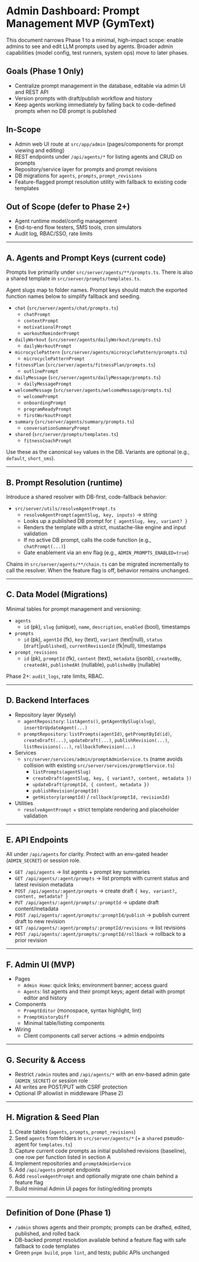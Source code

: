 # Admin Dashboard: Prompt Management MVP (GymText)

This document narrows Phase 1 to a minimal, high-impact scope: enable admins to see and edit LLM prompts used by agents. Broader admin capabilities (model config, test runners, system ops) move to later phases.

## Goals (Phase 1 Only)
- Centralize prompt management in the database, editable via admin UI and REST API
- Version prompts with draft/publish workflow and history
- Keep agents working immediately by falling back to code-defined prompts when no DB prompt is published

## In-Scope
- Admin web UI route at `src/app/admin` (pages/components for prompt viewing and editing)
- REST endpoints under `/api/agents/*` for listing agents and CRUD on prompts
- Repository/service layer for prompts and prompt revisions
- DB migrations for `agents`, `prompts`, `prompt_revisions`
- Feature-flagged prompt resolution utility with fallback to existing code templates

## Out of Scope (defer to Phase 2+)
- Agent runtime model/config management
- End-to-end flow testers, SMS tools, cron simulators
- Audit log, RBAC/SSO, rate limits

---

## A. Agents and Prompt Keys (current code)
Prompts live primarily under `src/server/agents/**/prompts.ts`. There is also a shared template in `src/server/prompts/templates.ts`.

Agent slugs map to folder names. Prompt keys should match the exported function names below to simplify fallback and seeding.

- `chat` (`src/server/agents/chat/prompts.ts`)
  - `chatPrompt`
  - `contextPrompt`
  - `motivationalPrompt`
  - `workoutReminderPrompt`
- `dailyWorkout` (`src/server/agents/dailyWorkout/prompts.ts`)
  - `dailyWorkoutPrompt`
- `microcyclePattern` (`src/server/agents/microcyclePattern/prompts.ts`)
  - `microcyclePatternPrompt`
- `fitnessPlan` (`src/server/agents/fitnessPlan/prompts.ts`)
  - `outlinePrompt`
- `dailyMessage` (`src/server/agents/dailyMessage/prompts.ts`)
  - `dailyMessagePrompt`
- `welcomeMessage` (`src/server/agents/welcomeMessage/prompts.ts`)
  - `welcomePrompt`
  - `onboardingPrompt`
  - `programReadyPrompt`
  - `firstWorkoutPrompt`
- `summary` (`src/server/agents/summary/prompts.ts`)
  - `conversationSummaryPrompt`
- `shared` (`src/server/prompts/templates.ts`)
  - `fitnessCoachPrompt`

Use these as the canonical `key` values in the DB. Variants are optional (e.g., `default`, `short_sms`).

---

## B. Prompt Resolution (runtime)
Introduce a shared resolver with DB-first, code-fallback behavior:

- `src/server/utils/resolveAgentPrompt.ts`
  - `resolveAgentPrompt(agentSlug, key, inputs)` → string
  - Looks up a published DB prompt for `{ agentSlug, key, variant? }`
  - Renders the template with a strict, mustache-like engine and input validation
  - If no active DB prompt, calls the code function (e.g., `chatPrompt(...)`)
  - Gate enablement via an env flag (e.g., `ADMIN_PROMPTS_ENABLED=true`)

Chains in `src/server/agents/**/chain.ts` can be migrated incrementally to call the resolver. When the feature flag is off, behavior remains unchanged.

---

## C. Data Model (Migrations)
Minimal tables for prompt management and versioning:

- `agents`
  - `id` (pk), `slug` (unique), `name`, `description`, `enabled` (bool), timestamps
- `prompts`
  - `id` (pk), `agentId` (fk), `key` (text), `variant` (text|null), `status` (`draft`|`published`), `currentRevisionId` (fk|null), timestamps
- `prompt_revisions`
  - `id` (pk), `promptId` (fk), `content` (text), `metadata` (jsonb), `createdBy`, `createdAt`, `publishedAt` (nullable), `publishedBy` (nullable)

Phase 2+: `audit_logs`, rate limits, RBAC.

---

## D. Backend Interfaces
- Repository layer (Kysely)
  - `agentRepository`: `listAgents()`, `getAgentBySlug(slug)`, `insertOrUpdateAgent(...)`
  - `promptRepository`: `listPrompts(agentId)`, `getPromptById(id)`, `createDraft(...)`, `updateDraft(...)`, `publishRevision(...)`, `listRevisions(...)`, `rollbackToRevision(...)`
- Services
  - `src/server/services/admin/promptAdminService.ts` (name avoids collision with existing `src/server/services/promptService.ts`)
    - `listPrompts(agentSlug)`
    - `createDraft(agentSlug, key, { variant?, content, metadata })`
    - `updateDraft(promptId, { content, metadata })`
    - `publishRevision(promptId)`
    - `getHistory(promptId)` / `rollback(promptId, revisionId)`
- Utilities
  - `resolveAgentPrompt` + strict template rendering and placeholder validation

---

## E. API Endpoints
All under `/api/agents` for clarity. Protect with an env-gated header (`ADMIN_SECRET`) or session role.

- `GET /api/agents` → list agents + prompt key summaries
- `GET /api/agents/:agent/prompts` → list prompts with current status and latest revision metadata
- `POST /api/agents/:agent/prompts` → create draft `{ key, variant?, content, metadata? }`
- `PUT /api/agents/:agent/prompts/:promptId` → update draft content/metadata
- `POST /api/agents/:agent/prompts/:promptId/publish` → publish current draft to new revision
- `GET /api/agents/:agent/prompts/:promptId/revisions` → list revisions
- `POST /api/agents/:agent/prompts/:promptId/rollback` → rollback to a prior revision

---

## F. Admin UI (MVP)
- Pages
  - `Admin Home`: quick links; environment banner; access guard
  - `Agents`: list agents and their prompt keys; agent detail with prompt editor and history
- Components
  - `PromptEditor` (monospace, syntax highlight, lint)
  - `PromptHistoryDiff`
  - Minimal table/listing components
- Wiring
  - Client components call server actions → admin endpoints

---

## G. Security & Access
- Restrict `/admin` routes and `/api/agents/*` with an env-based admin gate (`ADMIN_SECRET`) or session role
- All writes are POST/PUT with CSRF protection
- Optional IP allowlist in middleware (Phase 2)

---

## H. Migration & Seed Plan
1) Create tables (`agents`, `prompts`, `prompt_revisions`)
2) Seed `agents` from folders in `src/server/agents/*` (+ a `shared` pseudo-agent for `templates.ts`)
3) Capture current code prompts as initial published revisions (baseline), one row per function listed in section A
4) Implement repositories and `promptAdminService`
5) Add `/api/agents` prompt endpoints
6) Add `resolveAgentPrompt` and optionally migrate one chain behind a feature flag
7) Build minimal Admin UI pages for listing/editing prompts

---

## Definition of Done (Phase 1)
- `/admin` shows agents and their prompts; prompts can be drafted, edited, published, and rolled back
- DB-backed prompt resolution available behind a feature flag with safe fallback to code templates
- Green `pnpm build`, `pnpm lint`, and tests; public APIs unchanged
